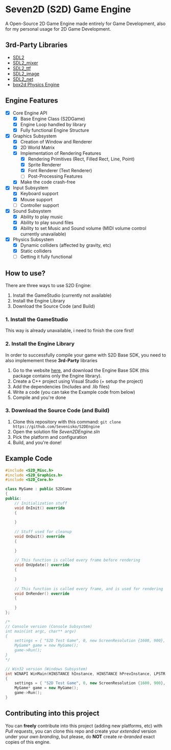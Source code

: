 # Seven2D (S2D) Game Engine
A Open-Source 2D Game Engine made entirely for Game Development, also for my personal usage for 2D Game Development.

## 3rd-Party Libraries
* [SDL2](https://www.libsdl.org/)
* [SDL2_mixer](https://www.libsdl.org/projects/SDL_mixer/)
* [SDL2_ttf](https://www.libsdl.org/projects/SDL_ttf/)
* [SDL2_image](https://www.libsdl.org/projects/SDL_image/)
* [SDL2_net](https://www.libsdl.org/projects/SDL_net/)
* [box2d Physics Engine](https://box2d.org/)

## Engine Features
- [x] Core Engine API
	- [x] Base Engine Class (S2DGame)
	- [x] Engine Loop handled by library
	- [x] Fully functional Engine Structure   
- [x] Graphics Subsystem
	- [x] Creation of Window and Renderer
	- [x] 2D World Matrix
	- [x] Implementation of Rendering Features
		- [x] Rendering Primitives (Rect, Filled Rect, Line, Point)
		- [x] Sprite Renderer
		- [x] Font Renderer (Text Renderer)
		- [ ] Post-Processing Features
	- [x] Make the code crash-free    
- [x] Input Subsystem
	- [x] Keyboard support
	- [x] Mouse support
	- [ ] Controller support 
- [x] Sound Subsystem
	- [x] Ability to play music
	- [x] Ability to play sound files
	- [x] Ability to set Music and Sound volume (MIDI volume control currently unavailable)
- [x] Physics Subsystem
  - [x] Dynamic colliders (affected by gravity, etc)
  - [x] Static colliders
  - [ ] Getting it fully functional

## How to use?
There are three ways to use S2D Engine:
1. Install the GameStudio (currently not available)
2. Install the Engine Library
3. Download the Source Code (and Build)

### 1. Install the GameStudio
This way is already unavailable, i need to finish the core first!

### 2. Install the Engine Library
In order to successfully compile your game with S2D Base SDK, you need to also implemement these **3rd-Party** libraries
1. Go to the website [here](https://s2dengine.com/downloads), and download the Engine Base SDK (this package contains only the Engine library).
2. Create a C++ project using Visual Studio (+ setup the project)
3. Add the dependencies (Includes and .lib files)
4. Write a code (you can take the Example code from below)
5. Compile and you're done

### 3. Download the Source Code (and Build)
1. Clone this repository with this command: `git clone https://github.com/Sevenisko/S2DEngine`
2. Open the solution file *Seven2DEngine.sln*
3. Pick the platform and configuration
4. Build, and you're done!

## Example Code
```cpp
#include <S2D_Misc.h>
#include <S2D_Graphics.h>
#include <S2D_Core.h>

class MyGame : public S2DGame
{
public:
	// Initialization stuff
	void OnInit() override
	{
	
	}
	
	// Stuff used for cleanup
	void OnQuit() override
	{
	
	}
	
	// This function is called every frame before rendering
	void OnUpdate() override
	{
	
	}
	
	// This function is called every frame, and is used for rendering
	void OnRender() override
	{
	
	}
};

/*
// Console version (Console Subsystem)
int main(int argc, char** argv)
{
	settings = { "S2D Test Game", 0, new ScreenResolution {1600, 900}, true };
    MyGame* game = new MyGame();
    game->Run();
}
*/

// Win32 version (Windows Subsystem)
int WINAPI WinMain(HINSTANCE hInstance, HINSTANCE hPrevInstance, LPSTR lpCmdLine, int nShowCmd)
{
    settings = { "S2D Test Game", 0, new ScreenResolution {1600, 900}, true };
    MyGame* game = new MyGame();
    game->Run();
}

```

## Contributing into this project
You can **freely** contribute into this project (adding new platforms, etc) with *Pull requests*, you can clone this repo and create your *extended* version under your *own branding*, but please, do **NOT** create *re-branded* exact copies of this engine.